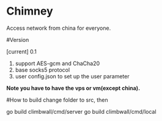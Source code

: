 # Chimney

Access network from china for everyone.



#Version

[current] 0.1

1. support AES-gcm and ChaCha20
2. base socks5 protocol
3. user config.json to set up the user parameter


**Note you have to have the vps or vm(except china).**


#How to build
change folder to src, then

go build climbwall/cmd/server
go build climbwall/cmd/local
